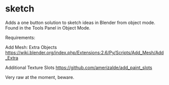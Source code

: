 # sketch
Adds a one button solution to sketch ideas in Blender from object mode. Found in the Tools Panel in Object Mode.

Requirements:

Add Mesh: Extra Objects
https://wiki.blender.org/index.php/Extensions:2.6/Py/Scripts/Add_Mesh/Add_Extra

Additional Texture Slots
https://github.com/amerizalde/add_paint_slots

Very raw at the moment, beware.

